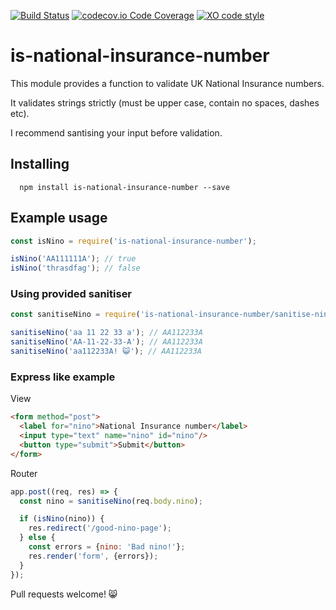 [![Build Status](https://travis-ci.org/gunjam/is-national-insurance-number.png?branch=master)](https://travis-ci.org/gunjam/is-national-insurance-number)
[![codecov.io Code Coverage](https://img.shields.io/codecov/c/github/gunjam/is-national-insurance-number.svg?maxAge=2592000)](https://codecov.io/github/gunjam/is-national-insurance-number?branch=master)
[![XO code style](https://img.shields.io/badge/code_style-XO-5ed9c7.svg)](https://github.com/sindresorhus/xo)

# is-national-insurance-number

This module provides a function to validate UK National Insurance numbers.

It validates strings strictly (must be upper case, contain no spaces, dashes
etc).

I recommend santising your input before validation.

## Installing
```
  npm install is-national-insurance-number --save
```

## Example usage
```javascript
const isNino = require('is-national-insurance-number');

isNino('AA111111A'); // true
isNino('thrasdfag'); // false
```

### Using provided sanitiser
```javascript
const sanitiseNino = require('is-national-insurance-number/sanitise-nino');

sanitiseNino('aa 11 22 33 a'); // AA112233A
sanitiseNino('AA-11-22-33-A'); // AA112233A
sanitiseNino('aa112233A! 😺'); // AA112233A
```

### Express like example
View
```html
<form method="post">
  <label for="nino">National Insurance number</label>
  <input type="text" name="nino" id="nino"/>
  <button type="submit">Submit</button>
</form>
```

Router
```javascript
app.post((req, res) => {
  const nino = sanitiseNino(req.body.nino);

  if (isNino(nino)) {
    res.redirect('/good-nino-page');
  } else {
    const errors = {nino: 'Bad nino!'};
    res.render('form', {errors});
  }
});
```

Pull requests welcome! 😸
